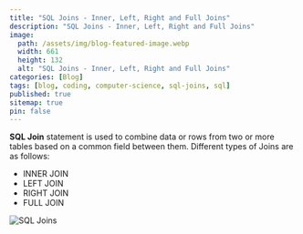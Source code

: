 ```yaml
---
title: "SQL Joins - Inner, Left, Right and Full Joins"
description: "SQL Joins - Inner, Left, Right and Full Joins"
image:
  path: /assets/img/blog-featured-image.webp
  width: 661
  height: 132
  alt: "SQL Joins - Inner, Left, Right and Full Joins"
categories: [Blog]
tags: [blog, coding, computer-science, sql-joins, sql]
published: true
sitemap: true
pin: false
---
```



**SQL Join** statement is used to combine data or rows from two or more tables based on a common field between them. Different types of Joins are as follows: 

- INNER JOIN
- LEFT JOIN
- RIGHT JOIN
- FULL JOIN

![SQL Joins](https://user-images.githubusercontent.com/77569653/227738791-78897c64-4c15-4d6a-b75a-656c6a59a5d2.png)

